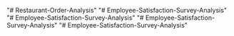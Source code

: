 "# Restaurant-Order-Analysis" 
"# Employee-Satisfaction-Survey-Analysis" 
"# Employee-Satisfaction-Survey-Analysis" 
"# Employee-Satisfaction-Survey-Analysis" 
"# Employee-Satisfaction-Survey-Analysis" 
